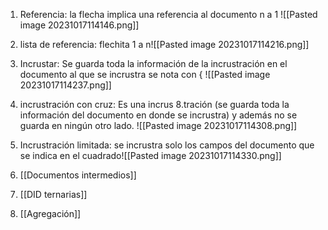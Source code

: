1. Referencia: la flecha implica una referencia al documento  n a 1 ![[Pasted image 20231017114146.png]]
2. lista de referencia:  flechita  1 a n![[Pasted image 20231017114216.png]]
3. Incrustar: Se guarda toda la información de la incrustración en el documento al que se incrustra se nota con {
![[Pasted image 20231017114237.png]]

4. incrustración con cruz: Es una incrus
8.tración (se guarda toda la información del documento en donde se incrustra) y además no se guarda en ningún otro lado. ![[Pasted image 20231017114308.png]]

5. Incrustración limitada: se incrustra solo los campos del documento que se indica en el cuadrado![[Pasted image 20231017114330.png]]
6. [[Documentos intermedios]]
7. [[DID ternarias]]
8. [[Agregación]]
